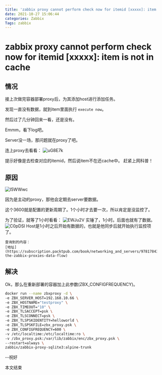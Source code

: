 ```yaml
---
title: 'zabbix proxy cannot perform check now for itemid [xxxxx]: item is not in cache'
date: 2021-10-27 15:06:44
categories: Zabbix
Tags: zabbix
---
```


# zabbix proxy cannot perform check now for itemid [xxxxx]: item is not in cache
## 情况
接上次做完容器部署proxy后，为其添加host进行添加任务。

发现一直没有数据，就到item里面执行 `execute now`。

然后过了几分钟回来一看，还是没有。 

Emmm，看下log吧。

Server没一场，那问题就在proxy了吧。

连上proxy去看看：
![uG8E7k](https://gitee.com/chenweil/aLong_note/raw/master/upimg/uG8E7k.png)

提示好像是去检查对应的itemid，然后说item不在还cache中。
赶紧上网科普！
## 原因
![I5WWwc](https://gitee.com/chenweil/aLong_note/raw/master/upimg/I5WWwc.png)

因为是主动的proxy，那他会定期去server要数据。

这个3600就是配置的更新周期了。1个小时才去要一次，所以肯定是没监控了。

为了验证，就等了1小时看看：
![EWJu2V](https://gitee.com/chenweil/aLong_note/raw/master/upimg/EWJu2V.png)
实锤了，1小时。后面也就有了数据。
![C0pDSl](https://gitee.com/chenweil/aLong_note/raw/master/upimg/C0pDSl.png)
Host是1小时之后开始有数据的，也就是他同步后就开始执行监控项了。 

    查询到的内容：
    [地址](https://subscription.packtpub.com/book/networking_and_servers/9781784399764/1/ch01lvl1sec10/understanding-the-zabbix-proxies-data-flow)


## 解决

Ok，那么在重新部署的容器加上此参数(ZBX_CONFIGFREQUENCY)。

```bash
docker run --name zbxproxy -d \
-e ZBX_SERVER_HOST=192.168.10.66 \
-e ZBX_HOSTNAME="testproxy" \
-e ZBX_TIMEOUT="10" \
-e ZBX_TLSACCEPT=psk \
-e ZBX_TLSCONNECT=psk \
-e ZBX_TLSPSKIDENTITY=helloworld \
-e ZBX_TLSPSKFILE=zbx_proxy.psk \
-e ZBX_CONFIGFREQUENCY=600 \
-v /etc/localtime:/etc/localtime:ro \
-v /zbx_proxy.psk:/var/lib/zabbix/enc/zbx_proxy.psk \
--restart=always \
zabbix/zabbix-proxy-sqlite3:alpine-trunk
```


--祝好

本文结束